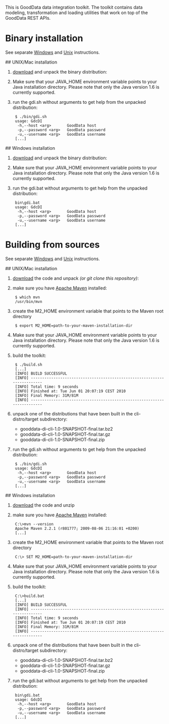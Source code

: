 This is GoodData data integration toolkit. The toolkit contains data modeling, transformation and loading utilities that
work on top of the GoodData REST APIs.


# Binary installation

See separate [Windows](#iwin) and [Unix](#iunix) instructions.

<a name="iunix">
## UNIX/Mac installation
</a>

1. [download](http://github.com/gooddata/GoodData-DI/downloads) and unpack the binary distribution:

2. Make sure that your JAVA_HOME environment variable points to your Java installation directory.
   Please note that only the Java version 1.6 is currently supported.

3. run the gdi.sh without arguments to get help from the unpacked distribution:

        $ ./bin/gdi.sh
        usage: GdcDI
         -h,--host <arg>       GoodData host
         -p,--password <arg>   GoodData password
         -u,--username <arg>   GoodData username
        [...]

<a name="iwin">
## Windows installation
</a>

1. [download](http://github.com/gooddata/GoodData-DI/downloads) and unpack the binary distribution:

2. Make sure that your JAVA_HOME environment variable points to your Java installation directory.
   Please note that only the Java version 1.6 is currently supported.

3. run the gdi.bat without arguments to get help from the unpacked distribution:

        bin\gdi.bat
        usage: GdcDI
         -h,--host <arg>       GoodData host
         -p,--password <arg>   GoodData password
         -u,--username <arg>   GoodData username
        [...]


# Building from sources

See separate [Windows](#swin) and [Unix](#sunix) instructions.

<a name="sunix">
## UNIX/Mac installation
</a>

1. [download](http://github.com/gooddata/GoodData-DI/archives/master) the code and unpack *(or git clone this repository)*:

2. make sure you have [Apache Maven](http://maven.apache.org/) installed:

        $ which mvn
        /usr/bin/mvn

3. create the M2_HOME environment variable that points to the Maven root directory

        $ export M2_HOME=path-to-your-maven-installation-dir

4. Make sure that your JAVA_HOME environment variable points to your Java installation directory.
   Please note that only the Java version 1.6 is currently supported.

5. build the toolkit:

        $ ./build.sh
        [...]
        [INFO] BUILD SUCCESSFUL
        [INFO] ------------------------------------------------------------------------
        [INFO] Total time: 9 seconds
        [INFO] Finished at: Tue Jun 01 20:07:19 CEST 2010
        [INFO] Final Memory: 31M/81M
        [INFO] ------------------------------------------------------------------------

6. unpack one of the distributions that have been built in the cli-distro/target subdirectory:

    - gooddata-di-cli-1.0-SNAPSHOT-final.tar.bz2
    - gooddata-di-cli-1.0-SNAPSHOT-final.tar.gz
    - gooddata-di-cli-1.0-SNAPSHOT-final.zip




7. run the gdi.sh without arguments to get help from the unpacked distribution:

        $ ./bin/gdi.sh
        usage: GdcDI
         -h,--host <arg>       GoodData host
         -p,--password <arg>   GoodData password
         -u,--username <arg>   GoodData username
        [...]

<a name="swin">
## Windows installation
</a>

1. [download](http://github.com/gooddata/GoodData-DI/archives/master) the code and unzip

2. make sure you have [Apache Maven](http://maven.apache.org/) installed:

        C:\>mvn --version
        Apache Maven 2.2.1 (r801777; 2009-08-06 21:16:01 +0200)
        [...]

3. create the M2_HOME environment variable that points to the Maven root directory

        C:\> SET M2_HOME=path-to-your-maven-installation-dir

4. Make sure that your JAVA_HOME environment variable points to your Java installation directory.
   Please note that only the Java version 1.6 is currently supported.

5. build the toolkit:

        C:\>build.bat
        [...]
        [INFO] BUILD SUCCESSFUL
        [INFO] ------------------------------------------------------------------------
        [INFO] Total time: 9 seconds
        [INFO] Finished at: Tue Jun 01 20:07:19 CEST 2010
        [INFO] Final Memory: 31M/81M
        [INFO] ------------------------------------------------------------------------

6. unpack one of the distributions that have been built in the cli-distro/target subdirectory:

    - gooddata-di-cli-1.0-SNAPSHOT-final.tar.bz2
    - gooddata-di-cli-1.0-SNAPSHOT-final.tar.gz
    - gooddata-di-cli-1.0-SNAPSHOT-final.zip

7. run the gdi.bat without arguments to get help from the unpacked distribution:

        bin\gdi.bat
        usage: GdcDI
         -h,--host <arg>       GoodData host
         -p,--password <arg>   GoodData password
         -u,--username <arg>   GoodData username
        [...]
